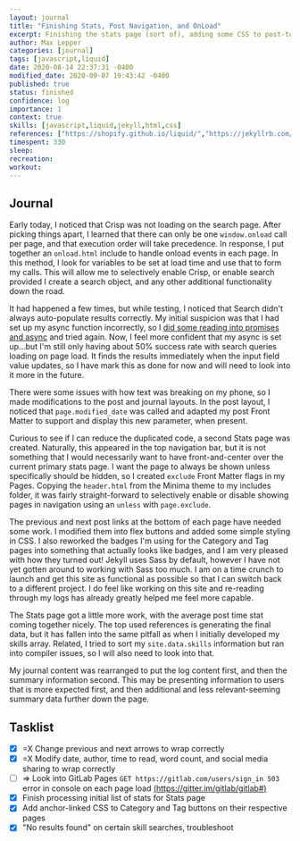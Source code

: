 ```yaml
---
layout: journal
title: "Finishing Stats, Post Navigation, and OnLoad"
excerpt: Finishing the stats page (sort of), adding some CSS to post-to-post navigation and the post header info, and reworking onload into an include function.
author: Max Lepper
categories: [journal]
tags: [javascript,liquid]
date: 2020-08-14 22:37:31 -0400
modified_date: 2020-09-07 19:43:42 -0400
published: true
status: finished
confidence: log
importance: 1
context: true
skills: [javascript,liquid,jekyll,html,css]
references: ["https://shopify.github.io/liquid/","https://jekyllrb.com/docs/liquid/filters/","https://jekyllrb.com/docs/configuration/options/","https://jekyllrb.com/docs/permalinks/","https://medium.com/@bluepnume/learn-about-promises-before-you-start-using-async-await-eb148164a9c8"]
timespent: 330
sleep: 
recreation:
workout: 
---
```


## Journal

Early today, I noticed that Crisp was not loading on the search page. After picking things apart, I learned that there can only be one `window.onload` call per page, and that execution order will take precedence. In response, I put together an `onload.html` include to handle onload events in each page. In this method, I look for variables to be set at load time and use that to form my calls. This will allow me to selectively enable Crisp, or enable search provided I create a search object, and any other additional functionality down the road.

It had happened a few times, but while testing, I noticed that Search didn't always auto-populate results correctly. My initial suspicion was that I had set up my async function incorrectly, so I [did some reading into promises and async]({{page.references[4]}}) and tried again. Now, I feel more confident that my async is set up...but I'm still only having about 50% success rate with search queries loading on page load. It finds the results immediately when the input field value updates, so I have mark this as done for now and will need to look into it more in the future.

There were some issues with how text was breaking on my phone, so I made modifications to the post and journal layouts. In the post layout, I noticed that `page.modified_date` was called and adapted my post Front Matter to support and display this new parameter, when present.

Curious to see if I can reduce the duplicated code, a second Stats page was created. Naturally, this appeared in the top navigation bar, but it is not something that I would necessarily want to have front-and-center over the current primary stats page. I want the page to always be shown unless specifically should be hidden, so I created `exclude` Front Matter flags in my Pages. Copying the `header.html` from the Minima theme to my includes folder, it was fairly straight-forward to selectively enable or disable showing pages in navigation using an `unless` with `page.exclude`.

The previous and next post links at the bottom of each page have needed some work. I modified them into flex buttons and added some simple styling in CSS. I also reworked the badges I'm using for the Category and Tag pages into something that actually looks like badges, and I am very pleased with how they turned out! Jekyll uses Sass by default, however I have not yet gotten around to working with Sass too much. I am on a time crunch to launch and get this site as functional as possible so that I can switch back to a different project. I do feel like working on this site and re-reading through my logs has already greatly helped me feel more capable.

The Stats page got a little more work, with the average post time stat coming together nicely. The top used references is generating the final data, but it has fallen into the same pitfall as when I initially developed my skills array. Related, I tried to sort my `site.data.skills` information but ran into compiler issues, so I will also need to look into that.

My journal content was rearranged to put the log content first, and then the summary information second. This may be presenting information to users that is more expected first, and then additional and less relevant-seeming summary data further down the page.

## Tasklist

- [x] <span title="Task carried over from previous day">=X</span> Change previous and next arrows to wrap correctly
- [x] <span title="Task carried over from previous day">=X</span> Modify date, author, time to read, word count, and social media sharing to wrap correctly
- [ ] <span title="Task to be added to next entry">=></span> Look into GitLab Pages `GET https://gitlab.com/users/sign_in 503` error in console on each page load [(https://gitter.im/gitlab/gitlab#)](https://gitter.im/gitlab/gitlab#)
- [x] Finish processing initial list of stats for Stats page
- [x] Add anchor-linked CSS to Category and Tag buttons on their respective pages
- [x] "No results found" on certain skill searches, troubleshoot